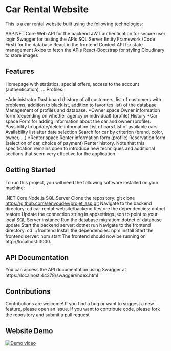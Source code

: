 # Car Rental Website
This is a car rental website built using the following technologies:

ASP.NET Core Web API for the backend
JWT authentication for secure user login
Swagger for testing the APIs
SQL Server Entity Framework (Code First) for the database
React in the frontend
Context API for state management
Axios to fetch the APIs
React-Bootstrap for styling
Cloudinary to store images
## Features
Homepage with statistics, special offers, access to the account (authentication), ...
Profiles:

*Administrator
Dashboard (history of all customers, list of customers with problems, addition to blacklist, addition to favorites list) of the database
Management of profiles and database.
*Owner space
Owner information form (depending on whether agency or individual) (profile)
History
*Car space
Form for adding information about the car and owner (profile).
Possibility to update/delete information
List of cars
List of available cars Availability list after date selection Search for car by criterion (brand, color, owner, ...)
*Renter space
Renter information form (profile) Reservation form (selection of car, choice of payment)
Renter history.
Note that this specification remains open to introduce new techniques and additional sections that seem very effective for the application.


## Getting Started
To run this project, you will need the following software installed on your machine:

.NET Core 
Node.js
SQL Server
Clone the repository: git clone https://github.com/senyoudev/projet_asp.git
Navigate to the backend directory: cd car-rental-website/backend
Restore the dependencies: dotnet restore
Update the connection string in appsettings.json to point to your local SQL Server instance
Run the database migration: dotnet ef database update
Start the backend server: dotnet run
Navigate to the frontend directory: cd ../frontend
Install the dependencies: npm install
Start the frontend server: npm start
The frontend should now be running on http://localhost:3000.

## API Documentation
You can access the API documentation using Swagger at https://localhost:44378/swagger/index.html

## Contributions
Contributions are welcome! If you find a bug or want to suggest a new feature, please open an issue. If you want to contribute code, please fork the repository and submit a pull request

## Website Demo
[![Demo video]()](./screens/demo.mp4)
